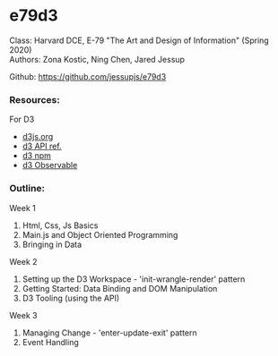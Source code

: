 # e79d3

Class: Harvard DCE, E-79 "The Art and Design of Information" (Spring 2020)<br>
Authors: Zona Kostic, Ning Chen, Jared Jessup<br>

Github: https://github.com/jessupjs/e79d3

### Resources:<br>
For D3
+ [d3js.org](https://d3js.org)
+ [d3 API ref.](https://github.com/d3/d3/blob/master/API.md)
+ [d3 npm](https://www.npmjs.com/package/d3)
+ [d3 Observable](https://observablehq.com/@d3)

### Outline:<br>
Week 1
1. Html, Css, Js Basics
2. Main.js and Object Oriented Programming
3. Bringing in Data

Week 2
1. Setting up the D3 Workspace - 'init-wrangle-render' pattern
2. Getting Started: Data Binding and DOM Manipulation
3. D3 Tooling (using the API)

Week 3
1. Managing Change - 'enter-update-exit' pattern
2. Event Handling
